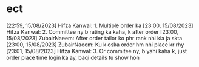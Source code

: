 # ect

[22:59, 15/08/2023] Hifza Kanwal: 1. Multiple order ka
[23:00, 15/08/2023] Hifza Kanwal: 2. Committee ny b rating ka kaha, k after order
[23:00, 15/08/2023] ZubairNaeem: After order tailor ko phr rank nhi kia ja skta
[23:00, 15/08/2023] ZubairNaeem: Ku k oska order hm nhi place kr rhy
[23:01, 15/08/2023] Hifza Kanwal: 3. Or commitee ny, b yahi kaha k, just order place time login ka ay, baqi details tu show hon